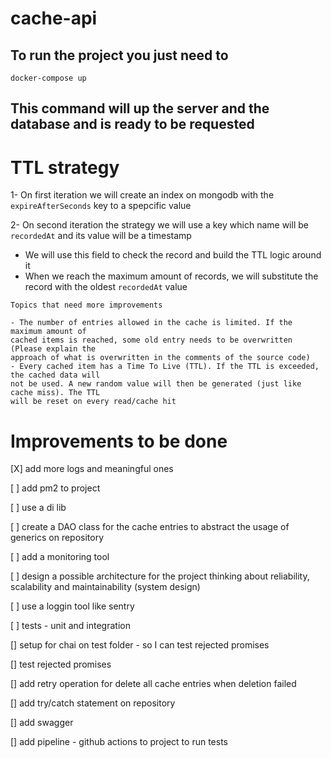 # cache-api

## To run the project you just need to

```
docker-compose up
```

## This command will up the server and the database and is ready to be requested


# TTL strategy

1- On first iteration we will create an index on mongodb with the `expireAfterSeconds` key to a spepcific value

2- On second iteration the strategy we will use a key which name will be `recordedAt` and its value will be a timestamp
  - We will use this field to check the record and build the TTL logic around it
  - When we reach the maximum amount of records, we will substitute the record with the oldest `recordedAt` value

```
Topics that need more improvements

- The number of entries allowed in the cache is limited. If the maximum amount of
cached items is reached, some old entry needs to be overwritten (Please explain the
approach of what is overwritten in the comments of the source code)
- Every cached item has a Time To Live (TTL). If the TTL is exceeded, the cached data will
not be used. A new random value will then be generated (just like cache miss). The TTL
will be reset on every read/cache hit
```

# Improvements to be done

[X] add more logs and meaningful ones

[ ] add pm2 to project

[ ] use a di lib

[ ] create a DAO class for the cache entries to abstract the usage of generics on repository

[ ] add a monitoring tool

[ ] design a possible architecture for the project thinking about reliability, scalability and maintainability (system design)

[ ] use a loggin tool like sentry

[ ] tests - unit and integration

[] setup for chai on test folder - so I can test rejected promises

[] test rejected promises

[] add retry operation for delete all cache entries when deletion failed

[] add  try/catch statement on repository

[] add swagger

[] add pipeline - github actions to project to run tests